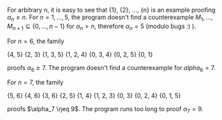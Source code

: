 For arbitrary n, it is easy to see that
	{1}, {2}, ..., {n}
is an example proofing $\alpha_n \geq n$.
For $n = 1, \dots, 5$, the program doesn't find a counterexample $M_1, \dots, M_{n+1} \subseteq \{0, \dots, n -1\}$ for $\alpha_n > n$, therefore $\alpha_n = 5$ (modulo bugs :) ).

For $n = 6$, the family

  {4, 5}
  {2, 3}
  {1, 3, 5}
  {1, 2, 4}
  {0, 3, 4}
  {0, 2, 5}
  {0, 1}

proofs $\alpha_6 \geq 7$. The program doesn't find a counterexample for $alpha_6 = 7$.

For $n = 7$, the family

  {5, 6}
  {4, 6}
  {3, 6}
  {2, 5}
  {1, 4}
  {1, 2, 3}
  {0, 3}
  {0, 2, 4}
  {0, 1, 5}

proofs $\alpha_7 \ŋeq 9$. The program runs too long to proof $\alpha_7 = 9$. 
